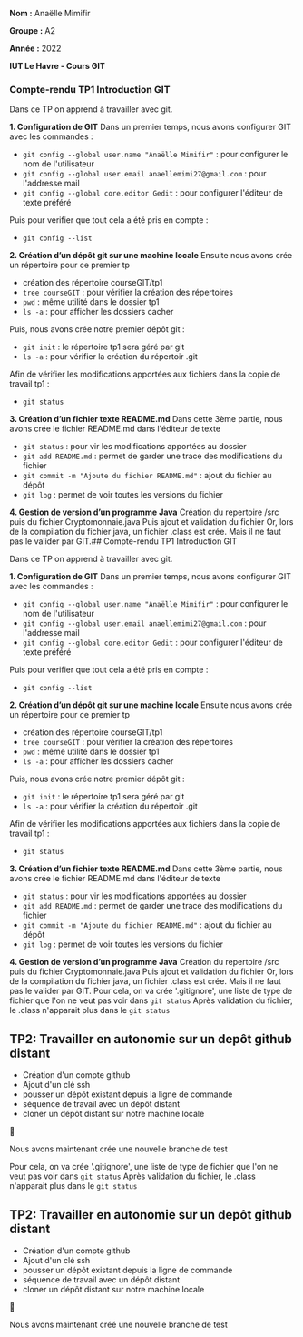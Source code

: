 **Nom :** Anaëlle Mimifir

**Groupe :** A2

**Année :** 2022

**IUT Le Havre - Cours GIT**

### Compte-rendu TP1 Introduction GIT

Dans ce TP on apprend à travailler avec git.


**1. Configuration de GIT**
Dans un premier temps, nous avons configurer GIT avec les commandes :
- `git config --global user.name "Anaëlle Mimifir"` : pour configurer le nom de l'utilisateur
- `git config --global user.email anaellemimi27@gmail.com` : pour l'addresse mail
- `git config --global core.editor Gedit` : pour configurer l'éditeur de texte préféré

Puis pour verifier que tout cela a été pris en compte : 
- `git config --list`

**2. Création d’un dépôt git sur une machine locale**
Ensuite nous avons crée un répertoire pour ce premier tp
- création des répertoire courseGIT/tp1
- `tree courseGIT` : pour vérifier la création des répertoires
- `pwd` : même utilité dans le dossier tp1
- `ls -a` : pour afficher les dossiers cacher

Puis, nous avons crée notre premier dépôt git :
- `git init` : le répertoire tp1 sera géré par git
- `ls -a`  : pour vérifier la création du répertoir .git

Afin de vérifier les modifications apportées aux fichiers dans la copie de travail tp1 :
- `git status`

**3. Création d’un fichier texte README.md**
Dans cette 3ème partie, nous avons crée le fichier README.md dans l'éditeur de texte
- `git status` : pour vir les modifications apportées au dossier
- `git add README.md` : permet de garder une trace des modifications du fichier
- `git commit -m "Ajoute du fichier README.md"` : ajout du fichier au dépôt
- `git log` : permet de voir toutes les versions du fichier


**4. Gestion de version d’un programme Java**
Création du repertoire /src puis du fichier Cryptomonnaie.java
Puis ajout et validation du fichier
Or, lors de la compilation du fichier java, un fichier .class est crée. Mais il ne faut pas le 
valider par GIT.## Compte-rendu TP1 Introduction GIT

Dans ce TP on apprend à travailler avec git.


**1. Configuration de GIT**
Dans un premier temps, nous avons configurer GIT avec les commandes :
- `git config --global user.name "Anaëlle Mimifir"` : pour configurer le nom de l'utilisateur
- `git config --global user.email anaellemimi27@gmail.com` : pour l'addresse mail
- `git config --global core.editor Gedit` : pour configurer l'éditeur de texte préféré

Puis pour verifier que tout cela a été pris en compte : 
- `git config --list`

**2. Création d’un dépôt git sur une machine locale**
Ensuite nous avons crée un répertoire pour ce premier tp
- création des répertoire courseGIT/tp1
- `tree courseGIT` : pour vérifier la création des répertoires
- `pwd` : même utilité dans le dossier tp1
- `ls -a` : pour afficher les dossiers cacher

Puis, nous avons crée notre premier dépôt git :
- `git init` : le répertoire tp1 sera géré par git
- `ls -a`  : pour vérifier la création du répertoir .git

Afin de vérifier les modifications apportées aux fichiers dans la copie de travail tp1 :
- `git status`

**3. Création d’un fichier texte README.md**
Dans cette 3ème partie, nous avons crée le fichier README.md dans l'éditeur de texte
- `git status` : pour vir les modifications apportées au dossier
- `git add README.md` : permet de garder une trace des modifications du fichier
- `git commit -m "Ajoute du fichier README.md"` : ajout du fichier au dépôt
- `git log` : permet de voir toutes les versions du fichier


**4. Gestion de version d’un programme Java**
Création du repertoire /src puis du fichier Cryptomonnaie.java
Puis ajout et validation du fichier
Or, lors de la compilation du fichier java, un fichier .class est crée. Mais il ne faut pas le 
valider par GIT.
Pour cela, on va crée '.gitignore', une liste de type de fichier que l'on ne veut pas voir dans `git status`
Après validation du fichier, le .class n'apparait plus dans le `git status`


## TP2: Travailler en autonomie sur un depôt github distant
- Création d'un compte github
- Ajout d'un clé ssh
- pousser un dépôt existant depuis la ligne de commande
- séquence de travail avec un dépôt distant
- cloner un dépôt distant sur notre machine locale

:pizza: 


Nous avons maintenant crée une nouvelle branche de test



Pour cela, on va crée '.gitignore', une liste de type de fichier que l'on ne veut pas voir dans `git status`
Après validation du fichier, le .class n'apparait plus dans le `git status`


## TP2: Travailler en autonomie sur un depôt github distant
- Création d'un compte github
- Ajout d'un clé ssh
- pousser un dépôt existant depuis la ligne de commande
- séquence de travail avec un dépôt distant
- cloner un dépôt distant sur notre machine locale

:pizza: 


Nous avons maintenant créé une nouvelle branche de test
